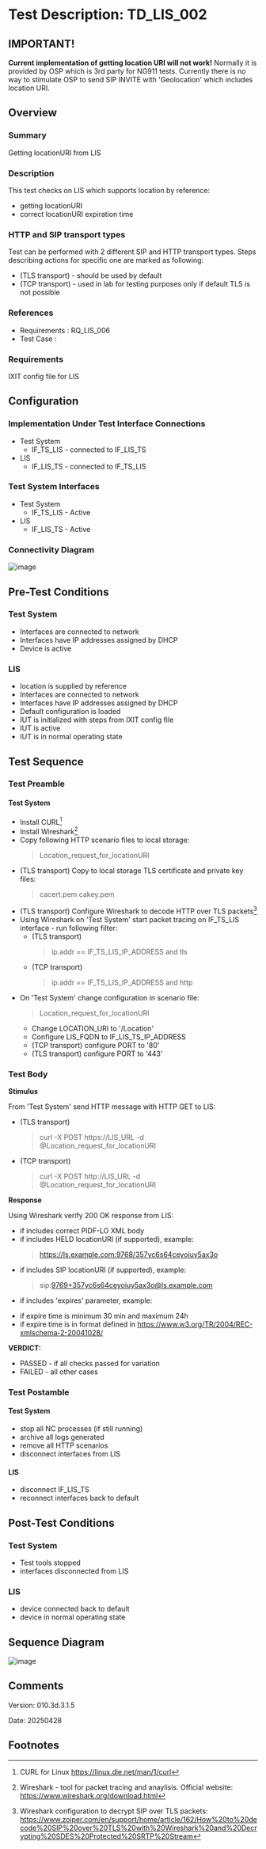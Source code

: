 # Test Description: TD_LIS_002

## IMPORTANT!
**Current implementation of getting location URI will not work!**
Normally it is provided by OSP which is 3rd party for NG911 tests. Currently there is no way to stimulate OSP to send SIP INVITE with 'Geolocation' which includes location URI.


## Overview
### Summary
Getting locationURI from LIS


### Description
This test checks on LIS which supports location by reference:
* getting locationURI
* correct locationURI expiration time

### HTTP and SIP transport types
Test can be performed with 2 different SIP and HTTP transport types. Steps describing actions for specific one are marked as following:
- (TLS transport) - should be used by default
- (TCP transport) - used in lab for testing purposes only if default TLS is not possible

### References
* Requirements : RQ_LIS_006
* Test Case    : 

### Requirements
IXIT config file for LIS

## Configuration
### Implementation Under Test Interface Connections
<!-- Identify each of the FEs that are part of the configuration and how they are connected -->
* Test System
  * IF_TS_LIS - connected to IF_LIS_TS
* LIS
  * IF_LIS_TS - connected to IF_TS_LIS 


### Test System Interfaces
<!-- Identify each of the test system interfaces and whether it will be in active or monitor mode -->
* Test System
  * IF_TS_LIS - Active
* LIS
  * IF_LIS_TS - Active


### Connectivity Diagram
<!--
[![](https://mermaid.ink/img/pako:eNpdUNsKgkAQ_RWZZ_0BiZ4iEOwlfYoFmdzxQu6u7IUQ8d-b0oqapzPnnLnOUBtJkEIzmHvdofVRfhY64siOVVlUeVbskmTPCSMmhF5VF66txbGLSnI-KibnSa3KT-1KkZZ_VR9pc7-bb26IQZFV2EtebX7SAnxHigSkDCXamwChF_Zh8KaYdA2pt4FiCKNET4ceeZCCtMHBMTuivhjzzUn23tjTevvrBTFYE9pucywPiKlY2g?type=png)](https://mermaid.live/edit#pako:eNpdUNsKgkAQ_RWZZ_0BiZ4iEOwlfYoFmdzxQu6u7IUQ8d-b0oqapzPnnLnOUBtJkEIzmHvdofVRfhY64siOVVlUeVbskmTPCSMmhF5VF66txbGLSnI-KibnSa3KT-1KkZZ_VR9pc7-bb26IQZFV2EtebX7SAnxHigSkDCXamwChF_Zh8KaYdA2pt4FiCKNET4ceeZCCtMHBMTuivhjzzUn23tjTevvrBTFYE9pucywPiKlY2g)
-->

![image](https://github.com/user-attachments/assets/cedadb4e-49ad-4ff9-84c3-325e45c6c789)


## Pre-Test Conditions

### Test System
* Interfaces are connected to network
* Interfaces have IP addresses assigned by DHCP
* Device is active

### LIS
* location is supplied by reference
* Interfaces are connected to network
* Interfaces have IP addresses assigned by DHCP
* Default configuration is loaded
* IUT is initialized with steps from IXIT config file
* IUT is active
* IUT is in normal operating state


## Test Sequence

### Test Preamble

#### Test System
* Install CURL[^1]
* Install Wireshark[^2]
* Copy following HTTP scenario files to local storage:
  > Location_request_for_locationURI
* (TLS transport) Copy to local storage TLS certificate and private key files:
  > cacert.pem
  > cakey.pem
* (TLS transport) Configure Wireshark to decode HTTP over TLS packets[^3]
* Using Wireshark on 'Test System' start packet tracing on IF_TS_LIS interface - run following filter:
   * (TLS transport)
     > ip.addr == IF_TS_LIS_IP_ADDRESS and tls
   * (TCP transport)
     > ip.addr == IF_TS_LIS_IP_ADDRESS and http
* On 'Test System' change configuration in scenario file:
   > Location_request_for_locationURI
   * Change LOCATION_URI to '/Location'
   * Configure LIS_FQDN to IF_LIS_TS_IP_ADDRESS
   * (TCP transport) configure PORT to '80'
   * (TLS transport) configure PORT to '443'

### Test Body

**Stimulus**

From 'Test System' send HTTP message with HTTP GET to LIS:
   * (TLS transport)
     > curl -X POST https://LIS_URL -d @Location_request_for_locationURI
   * (TCP transport)
     > curl -X POST http://LIS_URL -d @Location_request_for_locationURI
 
 **Response**
 
Using Wireshark verify 200 OK response from LIS:
* if includes correct PIDF-LO XML body
* if includes HELD locationURI (if supported), example:
    > <locationURI>https://ls.example.com:9768/357yc6s64ceyoiuy5ax3o</locationURI>
* if includes SIP locationURI (if supported), example:
    > <locationURI>sip:9769+357yc6s64ceyoiuy5ax3o@ls.example.com</locationURI>
* if includes 'expires' parameter, example:
    > <locationUriSet expires="2006-01-01T13:00:00.0Z">
* if expire time is minimum 30 min and maximum 24h
* if expire time is in format defined in https://www.w3.org/TR/2004/REC-xmlschema-2-20041028/

**VERDICT:**
* PASSED - if all checks passed for variation
* FAILED - all other cases


### Test Postamble
#### Test System
* stop all NC processes (if still running)
* archive all logs generated
* remove all HTTP scenarios
* disconnect interfaces from LIS

#### LIS
* disconnect IF_LIS_TS
* reconnect interfaces back to default


## Post-Test Conditions 
### Test System 
* Test tools stopped
* interfaces disconnected from LIS

### LIS
* device connected back to default
* device in normal operating state

## Sequence Diagram
<!--
[![](https://mermaid.ink/img/pako:eNpNj81OwzAQhF_F2itJlMbNj32ohOAAAtRKyQn5YsXbNALbxXEkSpR3x01pxW018-3uzAStVQgc4jgWprVm33dcGEJ075x19623buBkLz8HFGaBBvwa0bT42MvOSX2GCWlw8KQ-DR51vNncvT7XnDw1zY7stnVzQYIWrH_gH5GlKdm-QAQanZa9CmGm84YAf0CNAngYlXQfAoSZAydHb-uTaYF7N2IE41FJf40DfMkawVGad2v1FULVhypvl7JL5wUBPsE38CxPGM2KNM8rVqxpWVYRnIJc0CSnRZkzytZsRekcwc9yNE1YkdEyeJSt8qqgETg7dofb-86dm1x-OzQK3YMdjQe-ovMvmstzMA?type=png)](https://mermaid.live/edit#pako:eNpNj81OwzAQhF_F2itJlMbNj32ohOAAAtRKyQn5YsXbNALbxXEkSpR3x01pxW018-3uzAStVQgc4jgWprVm33dcGEJ075x19623buBkLz8HFGaBBvwa0bT42MvOSX2GCWlw8KQ-DR51vNncvT7XnDw1zY7stnVzQYIWrH_gH5GlKdm-QAQanZa9CmGm84YAf0CNAngYlXQfAoSZAydHb-uTaYF7N2IE41FJf40DfMkawVGad2v1FULVhypvl7JL5wUBPsE38CxPGM2KNM8rVqxpWVYRnIJc0CSnRZkzytZsRekcwc9yNE1YkdEyeJSt8qqgETg7dofb-86dm1x-OzQK3YMdjQe-ovMvmstzMA)
-->

![image](https://github.com/user-attachments/assets/83806c55-6604-4948-a4bc-5980c0d79fa1)



## Comments

Version:  010.3d.3.1.5

Date:     20250428


## Footnotes
[^1]: CURL for Linux https://linux.die.net/man/1/curl
[^2]: Wireshark - tool for packet tracing and anaylisis. Official website: https://www.wireshark.org/download.html
[^3]: Wireshark configuration to decrypt SIP over TLS packets: https://www.zoiper.com/en/support/home/article/162/How%20to%20decode%20SIP%20over%20TLS%20with%20Wireshark%20and%20Decrypting%20SDES%20Protected%20SRTP%20Stream

